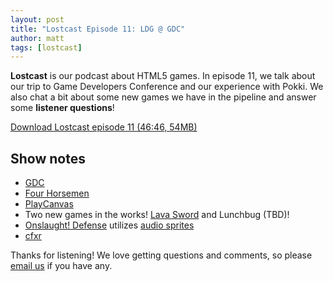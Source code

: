 ```yaml
---
layout: post
title: "Lostcast Episode 11: LDG @ GDC"
author: matt
tags: [lostcast]
---
```


**Lostcast** is our podcast about HTML5 games. In episode 11, we talk about our trip to Game Developers Conference and our experience with Pokki. We also chat a bit about some new games we have in the pipeline and answer some **listener questions**!

<a class="download-podcast" href="http://media.lostdecadegames.com/lostcast/lostcast_episode_11_ldg_at_gdc.mp3">
	Download Lostcast episode 11 (46:46, 54MB)
</a>

## Show notes

* [GDC](http://gdconf.com/)
* [Four Horsemen](http://www.pokki.com/1up/#4horsemen)
* [PlayCanvas](http://playcanvas.com/)
* Two new games in the works! [Lava Sword](http://www.lostdecadegames.com/lava-sword-dev-diary-part-1/) and Lunchbug (TBD)!
* [Onslaught! Defense](http://m.lostdecadegames.com/onslaught_defense/) utilizes [audio sprites](http://remysharp.com/2010/12/23/audio-sprites/)
* [cfxr](http://thirdcog.eu/apps/cfxr)

Thanks for listening! We love getting questions and comments, so please [email us](mailto:hello@lostdecadegames.com) if you have any.

